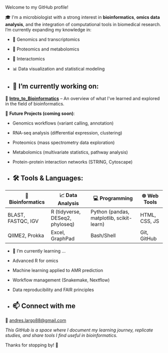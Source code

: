 Welcome to my GitHub profile!

🎓 I'm a microbiologist with a strong interest in **bioinformatics**, **omics data analysis**, and the integration of computational tools in biomedical research. I’m currently expanding my knowledge in:

- 🧬 Genomics and transcriptomics
- 🧪 Proteomics and metabolomics
- 🔗 Interactomics
- 📊 Data visualization and statistical modeling

- ## 🔭 I’m currently working on:

🔹 **[Intro_to_Bioinformatics](https://github.com/liansama1/Intro_to_Bioinformatics)** – An overview of what I've learned and explored in the field of bioinformatics.

🔹 **Future Projects (coming soon)**:
- Genomics workflows (variant calling, annotation)
- RNA-seq analysis (differential expression, clustering)
- Proteomics (mass spectrometry data exploration)
- Metabolomics (multivariate statistics, pathway analysis)
- Protein-protein interaction networks (STRING, Cytoscape)

- ## 🛠️ Tools & Languages:

| 🧪 Bioinformatics | 📈 Data Analysis | 💻 Programming | 🌐 Web Tools |
|------------------|------------------|----------------|--------------|
| BLAST, FASTQC, IGV | R (tidyverse, DESeq2, phyloseq) | Python (pandas, matplotlib, scikit-learn) | HTML, CSS, JS |
| QIIME2, Prokka | Excel, GraphPad | Bash/Shell | Git, GitHub |
  
- 🌱 I’m currently learning ...
- Advanced R for omics
- Machine learning applied to AMR prediction
- Workflow management (Snakemake, Nextflow)
- Data reproducibility and FAIR principles

- ## 📫 Connect with me

📧 andres.largo88@gmail.com  

*This GitHub is a space where I document my learning journey, replicate studies, and share tools I find useful in bioinformatics.*

Thanks for stopping by! 🙌
